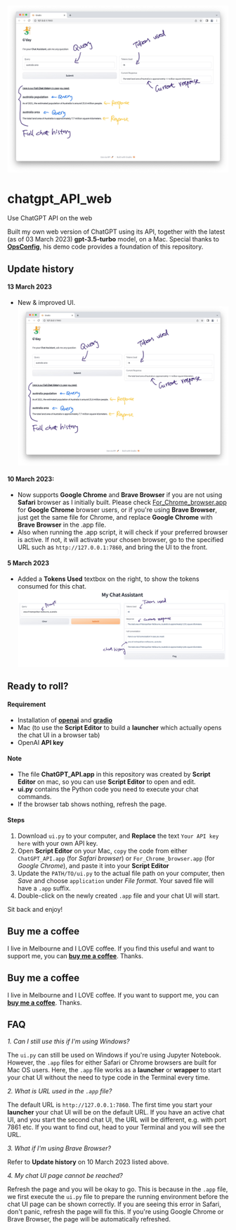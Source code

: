![New ui 13Mar2023](/img/ui_13Mar2023.jpg)

# chatgpt_API_web
Use ChatGPT API on the web

Built my own web version of ChatGPT using its API, together with the latest (as of 03 March 2023) **gpt-3.5-turbo** model, on a Mac.
Special thanks to **[OpsConfig](https://github.com/OpsConfig/OpenAI_Lab/tree/main/chatgpt)**, his demo code provides a foundation of this repository.

## Update history
#### 13 March 2023
- New & improved UI.
![New ui 13Mar2023](/img/ui_13Mar2023.jpg)

#### 10 March 2023: 
- Now supports **Google Chrome** and **Brave Browser** if you are not using **Safari** browser as I initially built. Please check [For_Chrome_browser.app](https://github.com/ez61/chatgpt_API_web/blob/main/For_Chrome_browser.app) for **Google Chrome** browser users, or if you're using **Brave Browser**, just get the same file for Chrome, and replace **Google Chrome** with **Brave Browser** in the .app file.
- Also when running the .app script, it will check if your preferred browser is active. If not, it will activate your chosen browser, go to the specified URL such as `http://127.0.0.1:7860`, and bring the UI to the front.

#### 5 March 2023
- Added a **Tokens Used** textbox on the right, to show the tokens consumed for this chat.
![demo of updated ui](/img/demo_ui_updated_5Mar2023.jpg)


## Ready to roll?

#### Requirement
- Installation of **[openai](https://pypi.org/project/openai/)** and **[gradio](https://pypi.org/project/gradio/)**
- Mac (to use the **Script Editor** to build a **launcher** which actually opens the chat UI in a browser tab)
- OpenAI **API key**

#### Note
- The file **ChatGPT_API.app** in this repository was created by **Script Editor** on mac, so you can use **Script Editor** to open and edit.
- **ui.py** contains the Python code you need to execute your chat commands.
- If the browser tab shows nothing, refresh the page.

#### Steps

1. Download `ui.py` to your computer, and **Replace** the text `Your API key here` with your own API key.
2. Open **Script Editor** on your Mac, `copy` the code from either `ChatGPT_API.app` (for *Safari browser*) or `For_Chrome_browser.app` (for *Google Chrome*), and paste it into your **Script Editor**
3. Update the `PATH/TO/ui.py` to the actual file path on your computer, then *Save* and choose `application` under *File format*. Your saved file will have a `.app` suffix.
4. Double-click on the newly created `.app` file and your chat UI will start.

Sit back and enjoy!

## Buy me a coffee

I live in Melbourne and I LOVE coffee. If you find this useful and want to support me, you can [**buy me a coffee**](https://www.buymeacoffee.com/ez61). Thanks.

## Buy me a coffee

I live in Melbourne and I LOVE coffee. If you want to support me, you can [**buy me a coffee**](https://www.buymeacoffee.com/ez61). Thanks.

## FAQ

*1. Can I still use this if I'm using Windows?*

The `ui.py` can still be used on Windows if you're using Jupyter Notebook. However, the `.app` files for either Safari or Chrome browsers are built for Mac OS users. Here, the `.app` file works as a **launcher** or **wrapper** to start your chat UI without the need to type code in the Terminal every time.

*2. What is URL used in the `.app` file?*

The default URL is `http://127.0.0.1:7860`. The first time you start your **launcher** your chat UI will be on the default URL. If you have an active chat UI, and you start the second chat UI, the URL will be different, e.g. with port 7861 etc. If you want to find out, head to your Terminal and you will see the URL.

*3. What if I'm using Brave Browser?*

Refer to **Update history** on 10 March 2023 listed above.

*4. My chat UI page cannot be reached?*

Refresh the page and you will be okay to go. This is because in the `.app` file, we first execute the `ui.py` file to prepare the running environment before the chat UI page can be shown correctly. If you are seeing this error in Safari, don't panic, refresh the page will fix this. If you're using Google Chrome or Brave Browser, the page will be automatically refreshed.